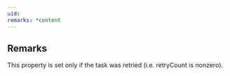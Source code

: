 ```yaml
---
uid: 
remarks: *content
---
```

## Remarks  
 This property is set only if the task was retried (i.e. retryCount             is nonzero).